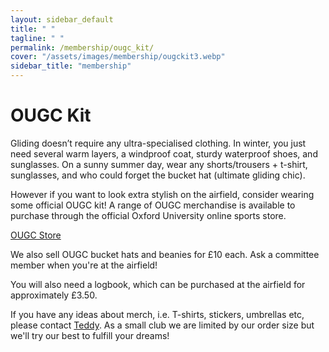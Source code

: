 ```yaml
---
layout: sidebar_default
title: " "
tagline: " "
permalink: /membership/ougc_kit/
cover: "/assets/images/membership/ougckit3.webp"
sidebar_title: "membership"
---
```


<title>Kit - OUGC</title>

# OUGC Kit
Gliding doesn’t require any ultra-specialised clothing. In winter, you just need several warm layers, a windproof coat, sturdy waterproof shoes, and sunglasses. On a sunny summer day, wear any shorts/trousers + t-shirt, sunglasses, and who could forget the bucket hat (ultimate gliding chic).

However if you want to look extra stylish on the airfield, consider wearing some official OUGC kit! A range of OUGC merchandise is available to purchase through the official Oxford University online sports store.
<div class="home-button-wrapper">
  <a href="https://www.kitlocker.com/oxford/sports-clubs/gliding" class="big-button">OUGC Store</a>
</div>

We also sell OUGC bucket hats and beanies for £10 each. Ask a committee member when you're at the airfield!

You will also need a logbook, which can be purchased at the airfield for approximately £3.50.

If you have any ideas about merch, i.e. T-shirts, stickers, umbrellas etc, please contact [Teddy](mailto:hong.ong@oriel.ox.ac.uk). As a small club we are limited by our order size but we'll try our best to fulfill your dreams!
